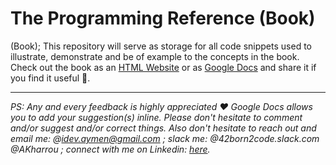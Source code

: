 # The Programming Reference (Book)

(Book); This repository will serve as storage for all code snippets used to illustrate, demonstrate and be of example to the concepts in the book. Check out the book as an [HTML Website](https://docs.google.com/document/d/e/2PACX-1vRIl_pkXRghf1LzFryOn5VfNycluCfgnOdLlFQku01IWMGAb5m2aM065mpGJ7_I-PePVwtyGrxaWCi4/pub) or as [Google Docs](https://docs.google.com/document/d/1o5Gq44C2VUEnR487WPrxhIp_KaX85VjLSg0jdpiQ4Jk/edit?usp=sharing) and share it if you find it useful 🙂.

----

_PS: Any and every feedback is highly appreciated ❤️ Google Docs allows you to add your suggestion(s) inline. Please don't hesitate to comment and/or suggest and/or correct things. Also don't hesitate to reach out and email me: @idev.aymen@gmail.com ; slack me: @42born2code.slack.com @AKharrou ; connect with me on Linkedin: [here](https://www.linkedin.com/in/aymen-kharroubi-83a673145?lipi=urn%3Ali%3Apage%3Ad_flagship3_profile_view_base_contact_details%3BZt07F%2BC7QHK%2BMtMg80CqBw%3D%3D)._
